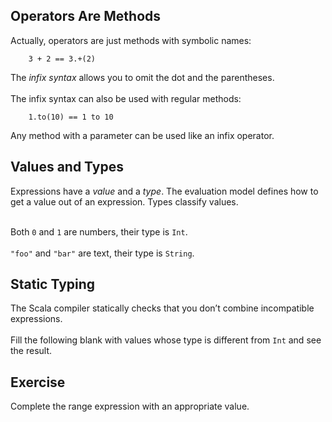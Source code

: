 
## Operators Are Methods

Actually, operators are just methods with symbolic names:

        3 + 2 == 3.+(2)

The *infix syntax* allows you to omit the dot and the parentheses.
<br/><br/>
The infix syntax can also be used with regular methods:

        1.to(10) == 1 to 10

Any method with a parameter can be used like an infix operator.

## Values and Types 

Expressions have a *value* and a *type*. The evaluation model
defines how to get a value out of an expression. Types classify values.
<br/><br/>

Both `0` and `1` are numbers, their type is `Int`.
<br/><br/>
`"foo"` and `"bar"` are text, their type is `String`.

## Static Typing 

The Scala compiler statically checks that you don’t combine incompatible
expressions.
<br/>
<br/>
Fill the following blank with values whose type is
different from `Int` and see the result.

## Exercise 

Complete the range expression with an appropriate value.

